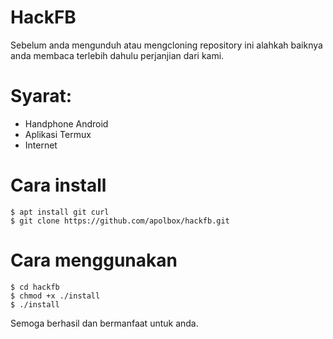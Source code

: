 # HackFB

Sebelum anda mengunduh atau mengcloning repository ini
alahkah baiknya anda membaca terlebih dahulu perjanjian
dari kami.

# Syarat:

* Handphone Android
* Aplikasi Termux
* Internet

# Cara install

    $ apt install git curl
    $ git clone https://github.com/apolbox/hackfb.git

# Cara menggunakan

    $ cd hackfb
    $ chmod +x ./install
    $ ./install

Semoga berhasil dan bermanfaat untuk anda.

